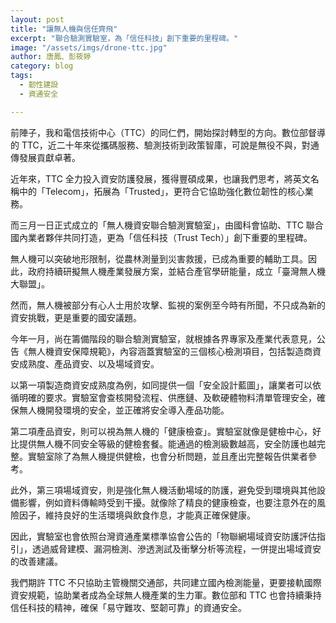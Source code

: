 ```yaml
---
layout: post
title: "讓無人機與信任齊飛"
excerpt: "聯合驗測實驗室，為「信任科技」創下重要的里程碑。"
image: "/assets/imgs/drone-ttc.jpg"
author: 唐鳳、彭筱婷
category: blog
tags:
  - 韌性建設
  - 資通安全

---
```


前陣子，我和電信技術中心（TTC）的同仁們，開始探討轉型的方向。數位部督導的 TTC，近二十年來從攜碼服務、驗測技術到政策智庫，可說是無役不與，對通傳發展貢獻卓著。

近年來，TTC 全力投入資安防護發展，獲得豐碩成果，也讓我們思考，將英文名稱中的「Telecom」，拓展為「Trusted」，更符合它協助強化數位韌性的核心業務。

而三月一日正式成立的「無人機資安聯合驗測實驗室」，由國科會協助、TTC 聯合國內業者夥伴共同打造，更為「信任科技（Trust Tech）」創下重要的里程碑。

無人機可以突破地形限制，從農林測量到災害救援，已成為重要的輔助工具。因此，政府持續研擬無人機產業發展方案，並結合產官學研能量，成立「臺灣無人機大聯盟」。

然而，無人機被部分有心人士用於攻擊、監視的案例至今時有所聞，不只成為新的資安挑戰，更是重要的國安議題。

今年一月，尚在籌備階段的聯合驗測實驗室，就根據各界專家及產業代表意見，公告《無人機資安保障規範》，內容涵蓋實驗室的三個核心檢測項目，包括製造商資安成熟度、產品資安、以及場域資安。

以第一項製造商資安成熟度為例，如同提供一個「安全設計藍圖」，讓業者可以依循明確的要求。實驗室會查核開發流程、供應鏈、及軟硬體物料清單管理安全，確保無人機開發環境的安全，並正確將安全導入產品功能。

第二項產品資安，則可以視為無人機的「健康檢查」。實驗室就像是健檢中心，好比提供無人機不同安全等級的健檢套餐。能通過的檢測級數越高，安全防護也越完整。實驗室除了為無人機提供健檢，也會分析問題，並且產出完整報告供業者參考。

此外，第三項場域資安，則是強化無人機活動場域的防護，避免受到環境與其他設備影響，例如資料傳輸時受到干擾。就像除了精良的健康檢查，也要注意外在的風險因子，維持良好的生活環境與飲食作息，才能真正確保健康。

因此，實驗室也會依照台灣資通產業標準協會公告的「物聯網場域資安防護評估指引」，透過威脅建模、漏洞檢測、滲透測試及衝擊分析等流程，一併提出場域資安的改善建議。

我們期許 TTC 不只協助主管機關交通部，共同建立國內檢測能量，更要接軌國際資安規範，協助業者成為全球無人機產業的生力軍。數位部和 TTC 也會持續秉持信任科技的精神，確保「易守難攻、堅韌可靠」的資通安全。

